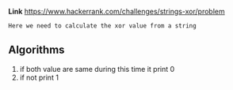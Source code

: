 **Link** https://www.hackerrank.com/challenges/strings-xor/problem

`Here we need to calculate the xor value from a string`

## Algorithms
1. if  both value are same during this time it print 0
2. if not print 1  